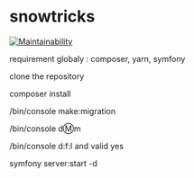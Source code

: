 # snowtricks

[![Maintainability](https://api.codeclimate.com/v1/badges/0927282ba7972272f032/maintainability)](https://codeclimate.com/github/CrabThug/snowtricks/maintainability)


requirement globaly : composer, yarn, symfony

clone the repository

composer install

/bin/console make:migration

/bin/console d:m:m

/bin/console d:f:l and valid yes

symfony server:start -d